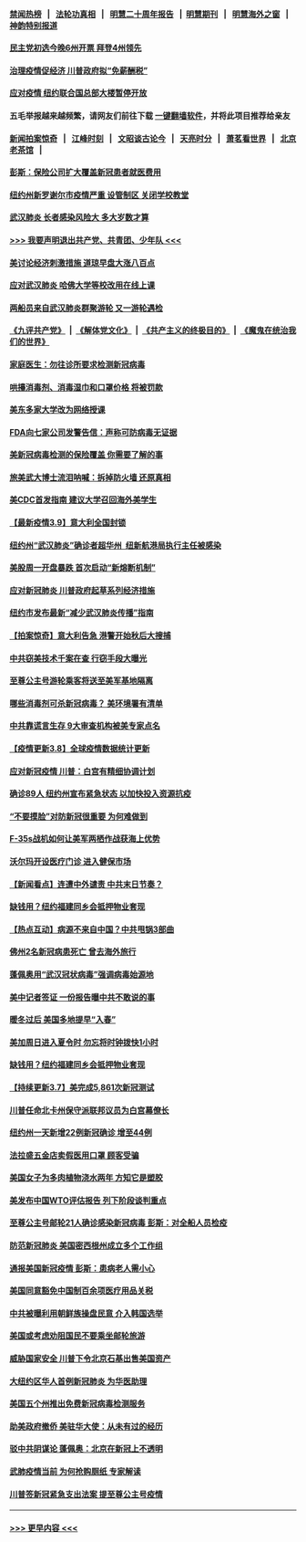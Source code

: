 #### [禁闻热榜](热点新闻.md?=0)  &nbsp;&nbsp;|&nbsp;&nbsp; [法轮功真相](https://github.com/gfw-breaker/truth/blob/master/README.md?=0) &nbsp;&nbsp;|&nbsp;&nbsp; [明慧二十周年报告](https://github.com/gfw-breaker/mh-reports/blob/master/README.md?=0) &nbsp;&nbsp;|&nbsp;&nbsp;[明慧期刊](https://github.com/gfw-breaker/mh-qikan) &nbsp;&nbsp;|&nbsp;&nbsp; [明慧海外之窗](https://github.com/gfw-breaker/mh-news/blob/master/README.md?=0) &nbsp;&nbsp;|&nbsp;&nbsp; [神韵特别报道](https://github.com/gfw-breaker/mh-news/blob/master/shenyun.md?=0)
#### [民主党初选今晚6州开票 拜登4州领先](../pages/nsc412/n11931114.md?t=03111431) 
#### [治理疫情促经济 川普政府拟“免薪酬税”](../pages/nsc412/n11931088.md?t=03111431) 
#### [应对疫情 纽约联合国总部大楼暂停开放](../pages/nsc412/n11930658.md?t=03111431) 
#### 五毛举报越来越频繁，请网友们前往下载 [一键翻墙软件](https://github.com/gfw-breaker/ssr-accounts)，并将此项目推荐给亲友
#### [新闻拍案惊奇](https://github.com/gfw-breaker/banned-news/blob/master/pages/link4.md) &nbsp;&nbsp;|&nbsp;&nbsp; [江峰时刻](https://github.com/gfw-breaker/banned-news/blob/master/pages/link4.md) &nbsp;&nbsp;|&nbsp;&nbsp; [文昭谈古论今](https://github.com/gfw-breaker/banned-news/blob/master/pages/link4.md) &nbsp;&nbsp;|&nbsp;&nbsp; [天亮时分](https://github.com/gfw-breaker/banned-news/blob/master/pages/link4.md) &nbsp;&nbsp;|&nbsp;&nbsp; [萧茗看世界](https://github.com/gfw-breaker/banned-news/blob/master/pages/link4.md) &nbsp;&nbsp;|&nbsp;&nbsp; [北京老茶馆](https://github.com/gfw-breaker/banned-news/blob/master/pages/link4.md) &nbsp;&nbsp;|&nbsp;&nbsp; 
#### [彭斯：保险公司扩大覆盖新冠患者就医费用](../pages/nsc412/n11930726.md?t=03111431) 
#### [纽约州新罗谢尔市疫情严重  设管制区 关闭学校教堂](../pages/nsc412/n11930740.md?t=03111431) 
#### [武汉肺炎 长者感染风险大 多大岁数才算](../pages/nsc412/n11930449.md?t=03111431) 
#### [>>> 我要声明退出共产党、共青团、少年队 <<<](https://github.com/begood0513/goodnews/blob/master/quit/letter.md) 
#### [美讨论经济刺激措施 道琼早盘大涨八百点](../pages/nsc412/n11930191.md?t=03111431) 
#### [应对武汉肺炎 哈佛大学等校改用在线上课](../pages/nsc412/n11930193.md?t=03111431) 
#### [两船员来自武汉肺炎群聚游轮 又一游轮遇检](../pages/nsc412/n11929594.md?t=03111431) 
#### [《九评共产党》](https://github.com/begood0513/9ping.md/blob/master/README.md) &nbsp;|&nbsp; [《解体党文化》](../../../../jtdwh.md/blob/master/README.md)  &nbsp;|&nbsp; [《共产主义的终极目的》](../../../../gczydzjmd.md/blob/master/README.md) &nbsp;|&nbsp; [《魔鬼在统治我们的世界》](../../../../mgztzwmdsj.md/blob/master/README.md) 
#### [家庭医生：勿往诊所要求检测新冠病毒](../pages/nsc412/n11928883.md?t=03111431) 
#### [哄擡消毒剂、消毒湿巾和口罩价格  将被罚款](../pages/nsc412/n11928907.md?t=03111431) 
#### [美东多家大学改为网络授课](../pages/nsc412/n11928896.md?t=03111431) 
#### [FDA向七家公司发警告信：声称可防病毒无证据](../pages/nsc412/n11928912.md?t=03111431) 
#### [美新冠病毒检测的保险覆盖 你需要了解的事](../pages/nsc412/n11928755.md?t=03111431) 
#### [旅美武大博士流泪呐喊：拆掉防火墙 还原真相](../pages/nsc412/n11928097.md?t=03111431) 
#### [美CDC首发指南 建议大学召回海外美学生](../pages/nsc412/n11928060.md?t=03111431) 
#### [【最新疫情3.9】意大利全国封锁](../pages/nsc412/n11925735.md?t=03111431) 
#### [纽约州“武汉肺炎”确诊者超华州  纽新航港局执行主任被感染](../pages/nsc412/n11927714.md?t=03111431) 
#### [美股周一开盘暴跌 首次启动“新熔断机制”](../pages/nsc412/n11927447.md?t=03111431) 
#### [应对新冠肺炎 川普政府起草系列经济措施](../pages/nsc412/n11927327.md?t=03111431) 
#### [纽约市发布最新“减少武汉肺炎传播”指南](../pages/nsc412/n11926234.md?t=03111431) 
#### [【拍案惊奇】意大利告急 港警开始秋后大搜捕](../pages/nsc412/n11926063.md?t=03111431) 
#### [中共窃美技术千案在查 行窃手段大曝光](../pages/nsc412/n11874117.md?t=03111431) 
#### [至尊公主号游轮乘客将送至美军基地隔离](../pages/nsc412/n11925689.md?t=03111431) 
#### [哪些消毒剂可杀新冠病毒？ 美环境署有清单](../pages/nsc412/n11923343.md?t=03111431) 
#### [中共靠谎言生存 9大审查机构被美专家点名](../pages/nsc412/n11925444.md?t=03111431) 
#### [【疫情更新3.8】全球疫情数据统计更新](../pages/nsc412/n11923562.md?t=03111431) 
#### [应对新冠疫情 川普：白宫有精细协调计划](../pages/nsc412/n11925128.md?t=03111431) 
#### [确诊89人  纽约州宣布紧急状态  以加快投入资源抗疫](../pages/nsc412/n11925077.md?t=03111431) 
#### [“不要摸脸”对防新冠很重要 为何难做到](../pages/nsc412/n11916113.md?t=03111431) 
#### [F-35s战机如何让美军两栖作战获海上优势](../pages/nsc412/n11896520.md?t=03111431) 
#### [沃尔玛开设医疗门诊 进入健保市场](../pages/nsc412/n11923534.md?t=03111431) 
#### [【新闻看点】连遭中外谴责 中共末日节奏？](../pages/nsc412/n11923402.md?t=03111431) 
#### [缺钱用？纽约福建同乡会抵押物业套现](../pages/nsc412/n11923090.md?t=03111431) 
#### [【热点互动】病源不来自中国？中共甩锅3部曲](../pages/nsc412/n11923404.md?t=03111431) 
#### [佛州2名新冠病患死亡 曾去海外旅行](../pages/nsc412/n11923309.md?t=03111431) 
#### [蓬佩奥用“武汉冠状病毒”强调病毒始源地](../pages/nsc412/n11923252.md?t=03111431) 
#### [美中记者签证 一份报告曝中共不敢说的事](../pages/nsc412/n11923242.md?t=03111431) 
#### [暖冬过后 美国多地提早“入春”](../pages/nsc412/n11923232.md?t=03111431) 
#### [美加周日进入夏令时 勿忘将时钟拨快1小时](../pages/nsc412/n11923222.md?t=03111431) 
#### [缺钱用？纽约福建同乡会抵押物业套现](../pages/nsc412/n11921870.md?t=03111431) 
#### [【持续更新3.7】美完成5,861次新冠测试](../pages/nsc412/n11921647.md?t=03111431) 
#### [川普任命北卡州保守派联邦议员为白宫幕僚长](../pages/nsc412/n11922507.md?t=03111431) 
#### [纽约州一天新增22例新冠确诊  增至44例](../pages/nsc412/n11922043.md?t=03111431) 
#### [法拉盛五金店卖假医用口罩  顾客受骗](../pages/nsc412/n11922036.md?t=03111431) 
#### [美国女子为多肉植物浇水两年 方知它是塑胶](../pages/nsc412/n11921742.md?t=03111431) 
#### [美发布中国WTO评估报告 列下阶段谈判重点](../pages/nsc412/n11921572.md?t=03111431) 
#### [至尊公主号邮轮21人确诊感染新冠病毒   彭斯：对全船人员检疫](../pages/nsc412/n11921909.md?t=03111431) 
#### [防范新冠肺炎 美国密西根州成立多个工作组](../pages/nsc412/n11921740.md?t=03111431) 
#### [通报美国新冠疫情 彭斯：患病老人需小心](../pages/nsc412/n11921714.md?t=03111431) 
#### [美国同意豁免中国制百余项医疗用品关税](../pages/nsc412/n11921400.md?t=03111431) 
#### [中共被曝利用朝鲜族操盘民意 介入韩国选举](../pages/nsc412/n11921006.md?t=03111431) 
#### [美国或考虑劝阻国民不要乘坐邮轮旅游](../pages/nsc412/n11921247.md?t=03111431) 
#### [威胁国家安全 川普下令北京石基出售美国资产](../pages/nsc412/n11921036.md?t=03111431) 
#### [大纽约区华人首例新冠肺炎  为华医助理](../pages/nsc412/n11921110.md?t=03111431) 
#### [美国五个州推出免费新冠病毒检测服务](../pages/nsc412/n11921001.md?t=03111431) 
#### [助美政府撤侨 美驻华大使：从未有过的经历](../pages/nsc412/n11920832.md?t=03111431) 
#### [驳中共阴谋论 蓬佩奥：北京在新冠上不透明](../pages/nsc412/n11920846.md?t=03111431) 
#### [武肺疫情当前 为何抢购厕纸 专家解读](../pages/nsc412/n11920844.md?t=03111431) 
#### [川普签新冠紧急支出法案 提至尊公主号疫情](../pages/nsc412/n11920654.md?t=03111431) 

----
#### [ >>> 更早内容 <<< ](../indexes/nsc412-earlier.md)
